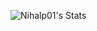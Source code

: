 ![Nihalp01's Stats](https://github-readme-stats.vercel.app/api?username=Nihalp01&theme=gotham&show_icons=true&hide_border=true&count_private=true)
